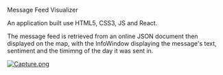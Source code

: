 Message Feed Visualizer

An application built use HTML5, CSS3, JS and React. 

The message feed is retrieved from an online JSON document then displayed on the map, with the InfoWindow displaying the message's text, sentiment and the timimng of the day it was sent in. 


[![Capture.png](https://i.postimg.cc/KYy601g5/Capture.png)](https://postimg.cc/zy02BX7L)
